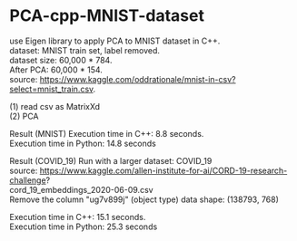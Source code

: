 # PCA-cpp-MNIST-dataset

use Eigen library to apply PCA to MNIST dataset in C++.  
dataset: MNIST train set, label removed.  
dataset size: 60,000 * 784.  
After PCA: 60,000 * 154.  
source: https://www.kaggle.com/oddrationale/mnist-in-csv?select=mnist_train.csv. 

(1) read csv as MatrixXd  
(2) PCA   

Result (MNIST)
Execution time in C++: 8.8 seconds.  
Execution time in Python: 14.8 seconds 

Result (COVID_19)
Run with a larger dataset: COVID_19  
source: https://www.kaggle.com/allen-institute-for-ai/CORD-19-research-challenge?   
cord_19_embeddings_2020-06-09.csv   
Remove the column "ug7v899j" (object type)
data shape: (138793, 768)  

Execution time in C++: 15.1 seconds.  
Execution time in Python: 25.3 seconds 
